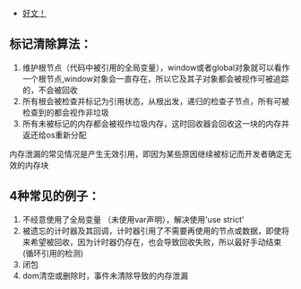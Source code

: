 
- [好文！](http://octman.com/blog/2016-06-28-four-types-of-leaks-in-your-javascript-code-and-how-to-get-rid-of-them/)

## 标记清除算法：
1. 维护根节点（代码中被引用的全局变量），window或者global对象就可以看作一个根节点,window对象会一直存在，所以它及其子对象都会被视作可被追踪的，不会被回收
2. 所有根会被检查并标记为引用状态，从根出发，递归的检查子节点，所有可被检查到的都会视作非垃圾
3. 所有未被标记的内存都会被视作垃圾内存，这时回收器会回收这一块的内存并返还给os重新分配

内存泄漏的常见情况是产生无效引用，即因为某些原因继续被标记而开发者确定无效的内存块

## 4种常见的例子：
1. 不经意使用了全局变量 （未使用var声明），解决使用'use strict'
2. 被遗忘的计时器及其回调，计时器引用了不需要再使用的节点或数据，即使将来希望被回收，因为计时器仍存在，也会导致回收失败，所以最好手动结束 (循环引用的检测)
3. 闭包
4. dom清空或删除时，事件未清除导致的内存泄漏